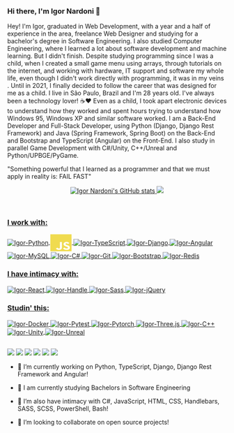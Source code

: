 ### Hi there, I'm Igor Nardoni 👋

Hey! I'm Igor, graduated in Web Development, with a year and a half of experience in the area, freelance Web Designer and studying for a bachelor's degree in Software Engineering. I also studied Computer Engineering, where I learned a lot about software development and machine learning. But I didn't finish. Despite studying programming since I was a child, when I created a small game menu using arrays, through tutorials on the internet, and working with hardware, IT support and software my whole life, even though I didn't work directly with programming, it was in my veins . Until in 2021, I finally decided to follow the career that was designed for me as a child.
I live in São Paulo, Brazil and I'm 28 years old. I've always been a technology lover! ☕❤️
Even as a child, I took apart electronic devices to understand how they worked and spent hours trying to understand how Windows 95, Windows XP and similar software worked.
I am a Back-End Developer and Full-Stack Developer, using Python (Django, Django Rest Framework) and Java (Spring Framework, Spring Boot) on the Back-End and Bootstrap and TypeScript (Angular) on the Front-End.
I also study in parallel Game Development with C#/Unity, C++/Unreal and Python/UPBGE/PyGame.

"Something powerful that I learned as a programmer and that we must apply in reality is: FAIL FAST"

<div align="center">
  <a href="https://github.com/IgorNardoni">

![Igor Nardoni's GitHub stats](https://github-readme-stats.vercel.app/api?username=igornardoni&include_all_commits&hide=prs,contribs&show_icons=True&theme=tokyonight)
<img height="180em" src="https://github-readme-stats.vercel.app/api/top-langs/?username=igorNardoni&layout=compact&langs_count=7&theme=tokyonight"/> 
    
</div>
<div style="display: inline_block"><br>
  
  <h3>I work with:</h3>
<img align="center" alt="Igor-Python" height="40" width="50" src="https://cdn.jsdelivr.net/gh/devicons/devicon/icons/python/python-original-wordmark.svg" /> 
<img align="center" alt="Igor-JavaScript" height="40" width="50" src="https://raw.githubusercontent.com/devicons/devicon/master/icons/javascript/javascript-plain.svg">
<img align="center" alt="Igor-TypeScript" height="40" width="50" src="https://cdn.jsdelivr.net/gh/devicons/devicon/icons/typescript/typescript-original.svg" />
<img align="center" alt="Igor-Django" height="40" width="50" src="https://cdn.jsdelivr.net/gh/devicons/devicon/icons/django/django-plain-wordmark.svg" />
<img align="center" alt="Igor-Angular" height="40" width="50"  src="https://cdn.jsdelivr.net/gh/devicons/devicon/icons/angularjs/angularjs-original.svg" />
<img align="center" alt="Igor-MySQL" height="70" width="80" src="https://cdn.jsdelivr.net/gh/devicons/devicon/icons/mysql/mysql-original-wordmark.svg" />
<img align="center" alt="Igor-C#" height="40" width="50"  src="https://cdn.jsdelivr.net/gh/devicons/devicon/icons/csharp/csharp-original.svg" />
          
<img align="center" alt="Igor-Git" height="40" width="50" src="https://cdn.jsdelivr.net/gh/devicons/devicon/icons/git/git-original-wordmark.svg" />
<img align="center" alt="Igor-Bootstrap" height="40" width="50" src="https://cdn.jsdelivr.net/gh/devicons/devicon/icons/bootstrap/bootstrap-original-wordmark.svg" />
<img align="center" alt="Igor-Redis" height="40" width="50" src="https://cdn.jsdelivr.net/gh/devicons/devicon/icons/redis/redis-plain-wordmark.svg" />
          

          
  
  <h3>I have intimacy with:</h3>

  <img align="center" alt="Igor-React" height="40" width="50" src="https://cdn.jsdelivr.net/gh/devicons/devicon/icons/react/react-original-wordmark.svg" />
  <img align="center" alt="Igor-Handle" height="70" width="80" src="https://cdn.jsdelivr.net/gh/devicons/devicon/icons/handlebars/handlebars-original-wordmark.svg" />   
  <img align="center" alt="Igor-Sass" height="50" width="60" src="https://cdn.jsdelivr.net/gh/devicons/devicon/icons/sass/sass-original.svg" />         
  <img align="center" alt="Igor-jQuery" height="40" width="50" src="https://cdn.jsdelivr.net/gh/devicons/devicon/icons/jquery/jquery-original-wordmark.svg" />

<h3>Studin' this:</h3>   
<img align="center" alt="Igor-Docker" height="50" width="60" src="https://cdn.jsdelivr.net/gh/devicons/devicon/icons/docker/docker-original-wordmark.svg" />
<img align="center" alt="Igor-Pytest" height="70" width="80" src="https://cdn.jsdelivr.net/gh/devicons/devicon/icons/pytest/pytest-plain-wordmark.svg"/>
<img align="center" alt="Igor-Pytorch" height="70" width="80" src="https://cdn.jsdelivr.net/gh/devicons/devicon/icons/pytorch/pytorch-plain-wordmark.svg" />
<img align="center" alt="Igor-Three.js" height="70" width="80" src="https://cdn.jsdelivr.net/gh/devicons/devicon/icons/threejs/threejs-original-wordmark.svg" />
<img align="center" alt="Igor-C++" height="70" width="80" src="https://cdn.jsdelivr.net/gh/devicons/devicon/icons/cplusplus/cplusplus-original.svg" />
<img align="center" alt="Igor-Unity" height="70" width="80" src="https://cdn.jsdelivr.net/gh/devicons/devicon/icons/unity/unity-original-wordmark.svg" />
<img align="center" alt="Igor-Unreal" height="70" width="80" src="https://cdn.jsdelivr.net/gh/devicons/devicon/icons/unrealengine/unrealengine-original-wordmark.svg" />
                                                 
  
           
  
</div>
  
  ##

<div>
  <a href="https://www.youtube.com/channel/UCg0uHrhvgBGBtQGq8YktJMg" target="_blank"><img src="https://img.shields.io/badge/YouTube-FF0000?style=for-the-badge&logo=youtube&logoColor=white" target="_blank"></a>
  <a href="https://www.instagram.com/_igornardoni/" target="_blank"><img src="https://img.shields.io/badge/-Instagram-%23E4405F?style=for-the-badge&logo=instagram&logoColor=white" target="_blank"></a>
 	<a href="https://www.twitch.tv/igornardoni" target="_blank"><img src="https://img.shields.io/badge/Twitch-9146FF?style=for-the-badge&logo=twitch&logoColor=white" target="_blank"></a>
 <a href="Igor Nardoni#6953" target="_blank"><img src="https://img.shields.io/badge/Discord-7289DA?style=for-the-badge&logo=discord&logoColor=white" target="_blank"></a> 
  <a href = "mailto:igornardoni32@gmail.com"><img src="https://img.shields.io/badge/-Gmail-%23333?style=for-the-badge&logo=gmail&logoColor=white" target="_blank"></a>
  <a href="https://www.linkedin.com/in/igornardoni/" target="_blank"><img src="https://img.shields.io/badge/-LinkedIn-%230077B5?style=for-the-badge&logo=linkedin&logoColor=white" target="_blank"></a> 
</div>  

- 🔭 I’m currently working on Python, TypeScript, Django, Django Rest Framework and Angular!
- 🌱 I am currently studying Bachelors in Software Engineering
- 🤩 I’m also have intimacy with C#, JavaScript, HTML, CSS, Handlebars, SASS, SCSS, PowerShell, Bash!
- 👯 I’m looking to collaborate on open source projects!

  
  <!--   <img height="180em" src="https://github-readme-stats.vercel.app/api?username=igornardoni&show_icons=true&theme=tokyonight&include_all_commits=true&count_private=true&hide=prs,contribs"/> -->
